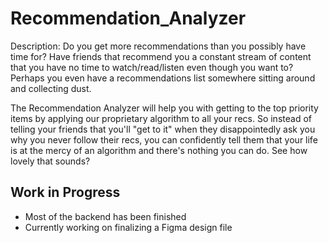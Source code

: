 # Recommendation_Analyzer

Description: 
Do you get more recommendations than you possibly have time for? Have friends that recommend you a constant stream of content that you have no time to watch/read/listen even though you want to? Perhaps you even have a recommendations list somewhere sitting around and collecting dust. 

The Recommendation Analyzer will help you with getting to the top priority items by applying our proprietary algorithm to all your recs. So instead of telling your friends that you'll "get to it" when they disappointedly ask you why you never follow their recs, you can confidently tell them that your life is at the mercy of an algorithm and there's nothing you can do. See how lovely that sounds?

## Work in Progress
- Most of the backend has been finished
- Currently working on finalizing a Figma design file
